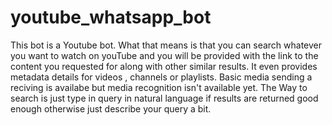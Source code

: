 ﻿# youtube_whatsapp_bot
This bot is a Youtube bot. What that means is that you can search whatever you want to watch on youTube and you will be provided with the link to the content you requested for along with other similar results.
It even provides metadata details for videos , channels or playlists.
Basic media sending a reciving is availabe but media recognition isn't available yet.
The Way to search is just type in query in natural language if results are returned good enough otherwise just describe your query a bit.

